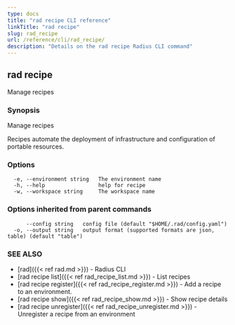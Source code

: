 ```yaml
---
type: docs
title: "rad recipe CLI reference"
linkTitle: "rad recipe"
slug: rad_recipe
url: /reference/cli/rad_recipe/
description: "Details on the rad recipe Radius CLI command"
---
```

## rad recipe

Manage recipes

### Synopsis

Manage recipes

  Recipes automate the deployment of infrastructure and configuration of portable resources.

### Options

```
  -e, --environment string   The environment name
  -h, --help                 help for recipe
  -w, --workspace string     The workspace name
```

### Options inherited from parent commands

```
      --config string   config file (default "$HOME/.rad/config.yaml")
  -o, --output string   output format (supported formats are json, table) (default "table")
```

### SEE ALSO

* [rad]({{< ref rad.md >}}) - Radius CLI
* [rad recipe list]({{< ref rad_recipe_list.md >}}) - List recipes
* [rad recipe register]({{< ref rad_recipe_register.md >}}) - Add a recipe to an environment.
* [rad recipe show]({{< ref rad_recipe_show.md >}}) - Show recipe details
* [rad recipe unregister]({{< ref rad_recipe_unregister.md >}}) - Unregister a recipe from an environment

